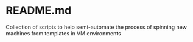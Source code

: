 # README.md

Collection of scripts to help semi-automate the process of spinning new machines from templates in VM environments
